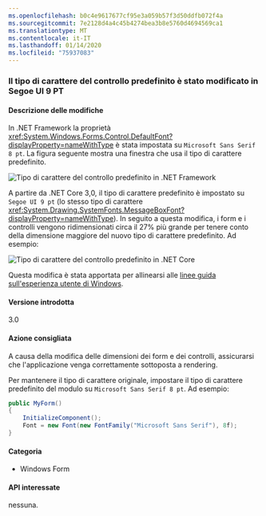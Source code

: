 ```yaml
---
ms.openlocfilehash: b0c4e9617677cf95e3a059b57f3d50ddfb072f4a
ms.sourcegitcommit: 7e2128d4a4c45b4274bea3b8e5760d4694569ca1
ms.translationtype: MT
ms.contentlocale: it-IT
ms.lasthandoff: 01/14/2020
ms.locfileid: "75937083"
---
```

### <a name="default-control-font-changed-to-segoe-ui-9-pt"></a>Il tipo di carattere del controllo predefinito è stato modificato in Segoe UI 9 PT

#### <a name="change-description"></a>Descrizione delle modifiche

In .NET Framework la proprietà <xref:System.Windows.Forms.Control.DefaultFont?displayProperty=nameWithType> è stata impostata su `Microsoft Sans Serif 8 pt`. La figura seguente mostra una finestra che usa il tipo di carattere predefinito.

![Tipo di carattere del controllo predefinito in .NET Framework](~/docs/images/core-changes/windowsforms/control-defaultfont-changed/defaultfont-framework.png)

A partire da .NET Core 3,0, il tipo di carattere predefinito è impostato su `Segoe UI 9 pt` (lo stesso tipo di carattere <xref:System.Drawing.SystemFonts.MessageBoxFont?displayProperty=nameWithType>). In seguito a questa modifica, i form e i controlli vengono ridimensionati circa il 27% più grande per tenere conto della dimensione maggiore del nuovo tipo di carattere predefinito. Ad esempio:

![Tipo di carattere del controllo predefinito in .NET Core](~/docs/images/core-changes/windowsforms/control-defaultfont-changed/defaultfont-core.png)

Questa modifica è stata apportata per allinearsi alle [linee guida sull'esperienza utente di Windows](/windows/win32/uxguide/vis-fonts#fonts-and-colors).

#### <a name="version-introduced"></a>Versione introdotta

3.0

#### <a name="recommended-action"></a>Azione consigliata

A causa della modifica delle dimensioni dei form e dei controlli, assicurarsi che l'applicazione venga correttamente sottoposta a rendering.

Per mantenere il tipo di carattere originale, impostare il tipo di carattere predefinito del modulo su `Microsoft Sans Serif 8 pt`. Ad esempio:

```csharp
public MyForm()
{
    InitializeComponent();
    Font = new Font(new FontFamily("Microsoft Sans Serif"), 8f);
}
```

#### <a name="category"></a>Categoria

- Windows Form

#### <a name="affected-apis"></a>API interessate

nessuna.

<!--

### Affected APIs

- Not detectable via API analysis

-->
